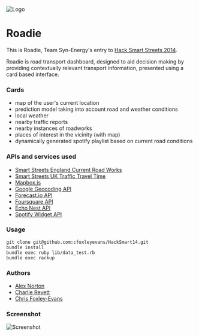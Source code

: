 ![Logo](https://raw.github.com/cfoxleyevans/HackSmart14/master/public/images/logo.png)

# Roadie

This is Roadie, Team Syn-Energy's entry to [Hack Smart Streets 2014](https://www.eventbrite.co.uk/e/hack-smart-streets-2014-tickets-10537266247).

Roadie is road transport dashboard, designed to aid decision making by providing contextually relevant transport information, presented using a card based interface.

### Cards
- map of the user's current location
- prediction model taking into account road and weather conditions
- local weather
- nearby traffic reports
- nearby instances of roadworks
- places of interest in the vicinity (with map)
- dynamically generated spotify playlist based on current road conditions

### APIs and services used
- [Smart Streets England Current Road Works](https://smartstreets.sensetecnic.com/wotkit/sensors/42602/monitor)
- [Smart Streets UK  Traffic Travel Time](https://smartstreets.sensetecnic.com/wotkit/sensors/42598/monitor)
- [Mapbox.js](https://www.mapbox.com/mapbox.js/api/v1.6.2/)
- [Google Geocoding API](https://developers.google.com/maps/documentation/geocoding/)
- [Forecast.io API](https://developer.forecast.io/)
- [Foursquare API](https://developer.foursquare.com/)
- [Echo Nest API](http://developer.echonest.com/docs/v4)
- [Spotify Widget API](https://developer.spotify.com/technologies/widgets/)

### Usage

	git clone git@github.com:cfoxleyevans/HackSmart14.git
    bundle install
    bundle exec ruby lib/data_test.rb
    bundle exec rackup
    
### Authors
- [Alex Norton](https://github.com/alexnorton)
- [Charlie Revett](https://github.com/charlierevett)
- [Chris Foxley-Evans](https://github.com/cfoxleyevans)

### Screenshot
![Screenshot](https://raw.github.com/cfoxleyevans/HackSmart14/master/screenshot.png)